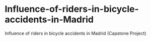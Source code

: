# Influence-of-riders-in-bicycle-accidents-in-Madrid
Influence of riders in bicycle accidents in Madrid (Capstone Project)
